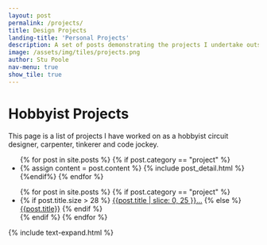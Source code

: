 ```yaml
---
layout: post
permalink: /projects/
title: Design Projects
landing-title: 'Personal Projects'
description: A set of posts demonstrating the projects I undertake outside of work.
image: /assets/img/tiles/projects.png
author: Stu Poole
nav-menu: true
show_tile: true
---
```


<!-- This code loads all posts and displays them -->
<top>
	<div class="container">
	<h1> Hobbyist Projects</h1>
	<p> This page is a list of projects I have worked on as a hobbyist circuit designer, carpenter, tinkerer and code jockey. </p>
	</div>
</top>
<div class="row">
<div class="span1">
	<ul>
	  {% for post in site.posts %}
	  	  {% if post.category == "project" %}
	    <li>
	      {% assign content = post.content %}
	      {% include post_detail.html %}
	    </li>
	    {%endif%}
	  {% endfor %}
	</ul>
</div>	

<div class="span2">
<div class="floating-list">
	<ul>
	  {% for post in site.posts %}
	  {% if post.category == "project" %}
	    <li>
	    	{% if post.title.size > 28 %}
  		<a href="#{{ post.title }}">{{post.title | slice: 0, 25 }}...</a>
	    	{% else %}
		<a href="#{{ post.title }}">{{post.title}}</a>
    		{% endif %}
	    </li>
	  {% endif %}
	  {% endfor %}
	</ul>
</div>
</div>	
</div>

<script src="/js/jquery.min.js"></script>
{% include text-expand.html %}